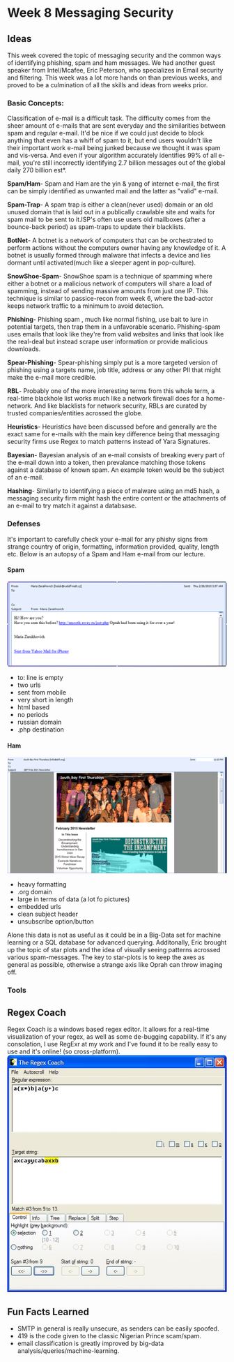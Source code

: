 

# Week 8 Messaging Security

## Ideas

This week covered the topic of messaging security and the common ways of identifying phishing, spam and ham messages. We had another guest speaker from Intel/Mcafee, Eric Peterson, who specializes in Email security and filtering. This week was a lot more hands on than previous weeks, and proved to be a culmination of all the skills and ideas from weeks prior.

### Basic Concepts:

Classification of e-mail is a difficult task. The difficulty comes from the sheer amount of e-mails that are sent everyday and the similarities between spam and regular e-mail. It'd be nice if we could just decide to block anything that even has a whiff of spam to it, but end users wouldn't like their important work e-mail being junked because we thought it was spam and vis-versa. And even if your algorithm accurately identifies 99% of all e-mail, you're still incorrectly identifying 2.7 billion messages out of the global daily 270 billion est*. 

**Spam/Ham**- Spam and Ham are the yin & yang of internet e-mail, the first can be simply identified as unwanted mail and the latter as "valid" e-mail.

**Spam-Trap**- A spam trap is either a clean(never used) domain or an old unused domain that is laid out in a publically crawlable site and waits for spam mail to be sent to it.ISP's often use users old mailboxes (after a bounce-back period) as spam-traps to update their blacklists.

**BotNet**- A botnet is a network of computers that can be orchestrated to perform actions without the computers owner having any knowledge of it. A botnet is usually formed through malware that infects a device and lies dormant until activated(much like a sleeper agent in pop-culture).

**SnowShoe-Spam**- SnowShoe spam is a technique of spamming where either a botnet or a malicious network of computers will share a load of spamming, instead of sending massive amounts from just one IP. This technique is similar to passice-recon from week 6, where the bad-actor keeps network traffic to a minimum to avoid detection.

**Phishing**- Phishing spam , much like normal fishing, use bait to lure in potential targets, then trap them in a unfavorable scenario. Phishing-spam uses emails that look like they're from valid websites and links that look like the real-deal but instead scrape user information or provide malicious downloads. 

**Spear-Phishing**- Spear-phishing simply put is a more targeted version of phishing using a targets name, job title, address or any other PII that might make the e-mail more credible.

**RBL**- Probably one of the more interesting terms from this whole term, a real-time blackhole list works much like a network firewall does for a home-network. And like blacklists for network security, RBLs are curated by trusted companies/entities acrossed the globe.

**Heuristics**- Heuristics have been discussed before and generally are the exact same for e-mails with the main key difference being that messaging security firms use Regex to match patterns instead of Yara Signatures.

**Bayesian**- Bayesian analysis of an e-mail consists of breaking every part of the e-mail down into a token, then prevalance matching those tokens against a database of known spam. An example token would be the subject of an e-mail.  

**Hashing**- Similarly to identifying a piece of malware using an md5 hash, a messaging security firm might hash the entire content or the attachments of an e-mail to try match it against a databsase. 

### Defenses
It's important to carefully check your e-mail for any phishy signs from strange country of origin, formatting, information provided, quality, length etc. Below is an autopsy of a Spam and Ham e-mail from our lecture.

#### Spam

![cheat sheet](images/sss.PNG)

- to: line is empty
- two urls
- sent from mobile
- very short in length 
- html based
- no periods
- russian domain
- .php destination

#### Ham 

![cheat sheet](images/ggg.PNG)

- heavy formatting
- .org domain
- large in terms of data (a lot fo pictures)
- embedded urls
- clean subject header
- unsubscribe option/button

Alone this data is not as useful as it could be in a Big-Data set for machine learning or a SQL database for advanced querying. Additonally, Eric brought up the topic of star plots and the idea of visually seeing patterns acrossed various spam-messages. The key to star-plots is to keep the axes as general as possible, otherwise a strange axis like Oprah can throw imaging off.
### Tools

## Regex Coach

Regex Coach is a windows based regex editor. It allows for a real-time visualization of your regex, as well as some de-bugging capability. If it's any consolation, I use RegExr at my work and I've found it to be really easy to use and it's online! (so cross-platform).
![cheat sheet](images/regex.jpg)

## Fun Facts Learned
- SMTP in general is really unsecure, as senders can be easily spoofed.
- 419 is the code given to the classic Nigerian Prince scam/spam.
- email classification is greatly improved by big-data analysis/queries/machine-learning.
